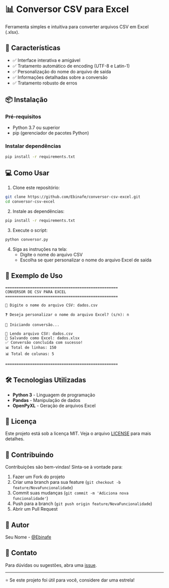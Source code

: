 # 📊 Conversor CSV para Excel

Ferramenta simples e intuitiva para converter arquivos CSV em Excel (.xlsx).

## 🚀 Características

- ✅ Interface interativa e amigável
- ✅ Tratamento automático de encoding (UTF-8 e Latin-1)
- ✅ Personalização do nome do arquivo de saída
- ✅ Informações detalhadas sobre a conversão
- ✅ Tratamento robusto de erros

## 📦 Instalação

### Pré-requisitos

- Python 3.7 ou superior
- pip (gerenciador de pacotes Python)

### Instalar dependências

```bash
pip install -r requirements.txt
```

## 💻 Como Usar

1. Clone este repositório:
```bash
git clone https://github.com/Ebinafe/conversor-csv-excel.git
cd conversor-csv-excel
```

2. Instale as dependências:
```bash
pip install -r requirements.txt
```

3. Execute o script:
```bash
python conversor.py
```

4. Siga as instruções na tela:
   - Digite o nome do arquivo CSV
   - Escolha se quer personalizar o nome do arquivo Excel de saída

## 📝 Exemplo de Uso

```
==================================================
CONVERSOR DE CSV PARA EXCEL
==================================================

📂 Digite o nome do arquivo CSV: dados.csv

❓ Deseja personalizar o nome do arquivo Excel? (s/n): n

🔄 Iniciando conversão...

📄 Lendo arquivo CSV: dados.csv
💾 Salvando como Excel: dados.xlsx
✅ Conversão concluída com sucesso!
📊 Total de linhas: 150
📊 Total de colunas: 5

==================================================
```

## 🛠️ Tecnologias Utilizadas

- **Python 3** - Linguagem de programação
- **Pandas** - Manipulação de dados
- **OpenPyXL** - Geração de arquivos Excel

## 📄 Licença

Este projeto está sob a licença MIT. Veja o arquivo [LICENSE](LICENSE) para mais detalhes.

## 🤝 Contribuindo

Contribuições são bem-vindas! Sinta-se à vontade para:

1. Fazer um Fork do projeto
2. Criar uma branch para sua feature (`git checkout -b feature/NovaFuncionalidade`)
3. Commit suas mudanças (`git commit -m 'Adiciona nova funcionalidade'`)
4. Push para a branch (`git push origin feature/NovaFuncionalidade`)
5. Abrir um Pull Request

## 👤 Autor

Seu Nome - [@Ebinafe](https://github.com/Ebinafe)

## 📧 Contato

Para dúvidas ou sugestões, abra uma [issue](https://github.com/Ebinafe/conversor-csv-excel/issues).

---

⭐ Se este projeto foi útil para você, considere dar uma estrela!